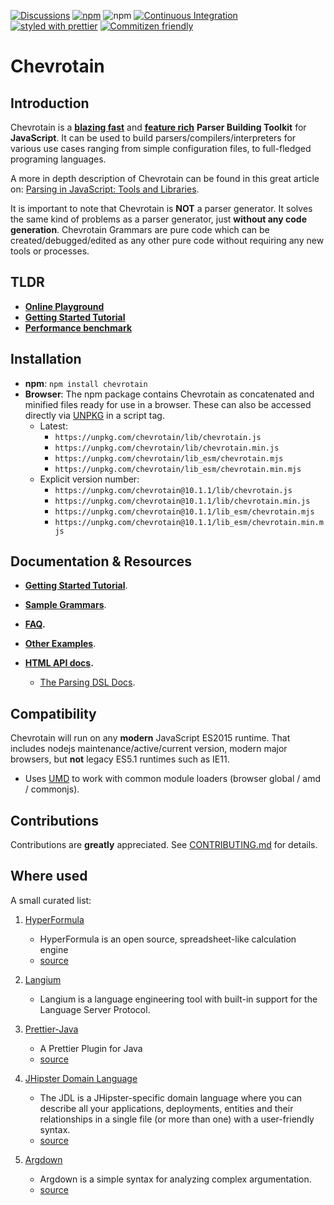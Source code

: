 [![Discussions](https://img.shields.io/github/discussions/chevrotain/chevrotain?style=flat-square)](https://github.com/Chevrotain/chevrotain/discussions)
[![npm](https://img.shields.io/npm/v/chevrotain.svg)](https://www.npmjs.com/package/chevrotain)
![npm](https://img.shields.io/npm/dm/chevrotain)
[![Continuous Integration](https://github.com/Chevrotain/chevrotain/actions/workflows/ci.yml/badge.svg)](https://github.com/Chevrotain/chevrotain/actions/workflows/ci.yml)
[![styled with prettier](https://img.shields.io/badge/styled_with-prettier-ff69b4.svg)](https://github.com/prettier/prettier)
[![Commitizen friendly](https://img.shields.io/badge/commitizen-friendly-brightgreen.svg)](http://commitizen.github.io/cz-cli/)

# Chevrotain

## Introduction

Chevrotain is a [**blazing fast**](https://chevrotain.io/performance/) and [**feature rich**](http://chevrotain.io/docs/features/blazing_fast.html) **Parser Building Toolkit** for **JavaScript**.
It can be used to build parsers/compilers/interpreters for various use cases ranging from simple configuration files,
to full-fledged programing languages.

A more in depth description of Chevrotain can be found in this great article on: [Parsing in JavaScript: Tools and Libraries](https://tomassetti.me/parsing-in-javascript/#chevrotain).

It is important to note that Chevrotain is **NOT** a parser generator. It solves the same kind of problems as a parser generator, just **without any code generation**. Chevrotain Grammars are pure code which can be created/debugged/edited
as any other pure code without requiring any new tools or processes.

## TLDR

- [**Online Playground**](https://chevrotain.io/playground/)
- **[Getting Started Tutorial](https://chevrotain.io/docs/tutorial/step0_introduction.html)**
- [**Performance benchmark**](https://chevrotain.io/performance/)

## Installation

- **npm**: `npm install chevrotain`
- **Browser**:
  The npm package contains Chevrotain as concatenated and minified files ready for use in a browser.
  These can also be accessed directly via [UNPKG](https://unpkg.com/) in a script tag.
  - Latest:
    - `https://unpkg.com/chevrotain/lib/chevrotain.js`
    - `https://unpkg.com/chevrotain/lib/chevrotain.min.js`
    - `https://unpkg.com/chevrotain/lib_esm/chevrotain.mjs`
    - `https://unpkg.com/chevrotain/lib_esm/chevrotain.min.mjs`
  - Explicit version number:
    - `https://unpkg.com/chevrotain@10.1.1/lib/chevrotain.js`
    - `https://unpkg.com/chevrotain@10.1.1/lib/chevrotain.min.js`
    - `https://unpkg.com/chevrotain@10.1.1/lib_esm/chevrotain.mjs`
    - `https://unpkg.com/chevrotain@10.1.1/lib_esm/chevrotain.min.mjs`

## Documentation & Resources

- **[Getting Started Tutorial](https://chevrotain.io/docs/tutorial/step1_lexing.html)**.

- **[Sample Grammars](https://github.com/chevrotain/chevrotain/blob/master/examples/grammars)**.

- **[FAQ](https://chevrotain.io/docs/FAQ.html).**

- **[Other Examples](https://github.com/chevrotain/chevrotain/blob/master/examples)**.

- **[HTML API docs](https://chevrotain.io/documentation).**

  - [The Parsing DSL Docs](https://chevrotain.io/documentation/10_0_0/classes/BaseParser.html#AT_LEAST_ONE).

## Compatibility

Chevrotain will run on any **modern** JavaScript ES2015 runtime.
That includes nodejs maintenance/active/current version, modern major browsers,
but **not** legacy ES5.1 runtimes such as IE11.

- Uses [UMD](https://github.com/umdjs/umd) to work with common module loaders (browser global / amd / commonjs).

## Contributions

Contributions are **greatly** appreciated.
See [CONTRIBUTING.md](./CONTRIBUTING.md) for details.

## Where used

A small curated list:

1. [HyperFormula](https://github.com/handsontable/hyperformula)

   - HyperFormula is an open source, spreadsheet-like calculation engine
   - [source](https://github.com/handsontable/hyperformula/blob/5749f9ce57a3006109ccadc4a2e7d064c846ff78/src/parser/FormulaParser.ts)

2. [Langium](https://github.com/langium/langium)

   - Langium is a language engineering tool with built-in support for the Language Server Protocol.

3. [Prettier-Java](https://github.com/jhipster/prettier-java)

   - A Prettier Plugin for Java
   - [source](https://github.com/jhipster/prettier-java/tree/main/packages/java-parser)

4. [JHipster Domain Language](https://www.jhipster.tech/jdl/intro)

   - The JDL is a JHipster-specific domain language where you can describe all your applications, deployments, entities
     and their relationships in a single file (or more than one) with a user-friendly syntax.
   - [source](https://github.com/jhipster/generator-jhipster/tree/main/jdl/parsing)

5. [Argdown](https://github.com/christianvoigt/argdown)
   - Argdown is a simple syntax for analyzing complex argumentation.
   - [source](https://github.com/christianvoigt/argdown/blob/master/packages/argdown-core/src/parser.ts)

